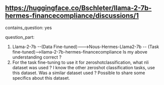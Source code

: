 ## https://huggingface.co/Bschleter/llama-2-7b-hermes-financecompliance/discussions/1

contains_question: yes

question_part: 
1. Llama-2-7b --(Data Fine-tuned)--->Nous-Hermes-Llama2-7b -- (Task fine-tuned)-->llama-2-7b-hermes-financecompliance
Is my above understanding correct ?
2. For the task fine-tuning to use it for zeroshotclassification, what nli dataset was used ?  I know the other zeroshot classification tasks, use this dataset. Was a similar dataset used  ? Possible to share some specifics about this dataset.